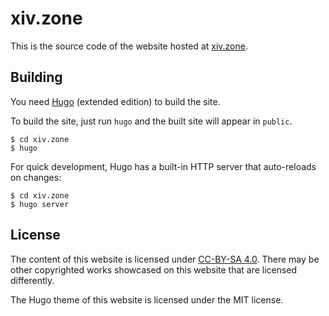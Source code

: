 # xiv.zone

This is the source code of the website hosted at [xiv.zone](https://xiv.zone/).

## Building

You need [Hugo](https://gohugo.io/installation/) (extended edition) to build the site.

To build the site, just run `hugo` and the built site will appear in `public`.

```
$ cd xiv.zone
$ hugo
```

For quick development, Hugo has a built-in HTTP server that auto-reloads on changes:

```
$ cd xiv.zone
$ hugo server
```

## License

The content of this website is licensed under [CC-BY-SA 4.0](https://creativecommons.org/licenses/by-sa/4.0/). There may be other copyrighted works showcased on this website that are licensed differently.

The Hugo theme of this website is licensed under the MIT license.
